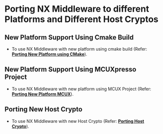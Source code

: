 # Porting NX Middleware to different Platforms and Different Host Cryptos

## New Platform Support Using Cmake Build

- To use NX Middleware with new platform using cmake build (Refer: [**Porting New Platform using CMake**](porting_cmake.md)).

## New Platform Support Using MCUXpresso Project

- To use NX Middleware with new platform using MCUX Project (Refer: [**Porting New Platform MCUX**](porting_mcux_project.md)).

## Porting New Host Crypto

- To use NX Middleware with new Host Crypto (Refer: [**Porting Host Crypto**](porting_cmake.md)).